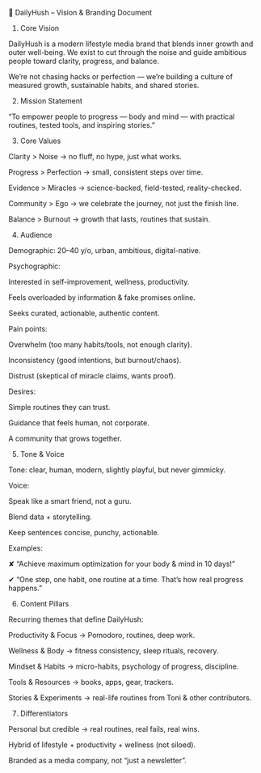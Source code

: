 🌱 DailyHush – Vision & Branding Document
1. Core Vision

DailyHush is a modern lifestyle media brand that blends inner growth and outer well-being.
We exist to cut through the noise and guide ambitious people toward clarity, progress, and balance.

We’re not chasing hacks or perfection — we’re building a culture of measured growth, sustainable habits, and shared stories.

2. Mission Statement

“To empower people to progress — body and mind — with practical routines, tested tools, and inspiring stories.”

3. Core Values

Clarity > Noise → no fluff, no hype, just what works.

Progress > Perfection → small, consistent steps over time.

Evidence > Miracles → science-backed, field-tested, reality-checked.

Community > Ego → we celebrate the journey, not just the finish line.

Balance > Burnout → growth that lasts, routines that sustain.

4. Audience

Demographic: 20–40 y/o, urban, ambitious, digital-native.

Psychographic:

Interested in self-improvement, wellness, productivity.

Feels overloaded by information & fake promises online.

Seeks curated, actionable, authentic content.

Pain points:

Overwhelm (too many habits/tools, not enough clarity).

Inconsistency (good intentions, but burnout/chaos).

Distrust (skeptical of miracle claims, wants proof).

Desires:

Simple routines they can trust.

Guidance that feels human, not corporate.

A community that grows together.

5. Tone & Voice

Tone: clear, human, modern, slightly playful, but never gimmicky.

Voice:

Speak like a smart friend, not a guru.

Blend data + storytelling.

Keep sentences concise, punchy, actionable.

Examples:

✘ “Achieve maximum optimization for your body & mind in 10 days!”

✔ “One step, one habit, one routine at a time. That’s how real progress happens.”

6. Content Pillars

Recurring themes that define DailyHush:

Productivity & Focus → Pomodoro, routines, deep work.

Wellness & Body → fitness consistency, sleep rituals, recovery.

Mindset & Habits → micro-habits, psychology of progress, discipline.

Tools & Resources → books, apps, gear, trackers.

Stories & Experiments → real-life routines from Toni & other contributors.

7. Differentiators

Personal but credible → real routines, real fails, real wins.

Hybrid of lifestyle + productivity + wellness (not siloed).

Branded as a media company, not “just a newsletter”.